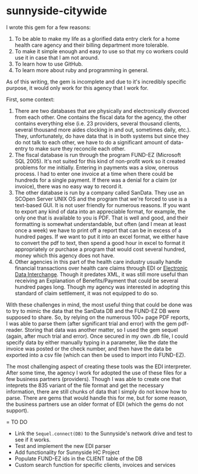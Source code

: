 sunnyside-citywide
==================

I wrote this gem for a few reasons:

1. To be able to make my life as a glorified data entry clerk for a home health care agency and their billing department more tolerable.
2. To make it simple enough and easy to use so that my co workers could use it in case that I am not around.
3. To learn how to use GitHub.
4. To learn more about ruby and programming in general.

As of this writing, the gem is incomplete and due to it's incredibly specific purpose, it would only work for this agency that I work for.

First, some context:

1. There are two databases that are physically and electronically divorced from each other. One contains the fiscal data for the agency, the other contains everything else (i.e. 23 providers, several thousand clients, several thousand more aides clocking in and out, sometimes daily, etc.). They, unfortunately, do have data that is in both systems but since they do not talk to each other, we have to do a significant amount of data-entry to make sure they reconcile each other.
2. The fiscal database is run through the program FUND-EZ (Microsoft SQL 2005). It's not suited for this kind of non-profit work so it created problems for me initially. Entering in payments was a slow, onerous process. I had to enter one invoice at a time when there could be hundreds for a single payment. If there was a denial for a claim (or invoice), there was no easy way to record it.
3. The other database is run by a company called SanData. They use an SCOpen Server UNIX OS and the program that we're forced to use is a text-based GUI. It is not user friendly for numerous reasons. If you want to export any kind of data into an appreciable format, for example, the only one that is available to you is PDF. That is well and good, and their formatting is somewhat understandable, but often (and I mean at least once a week) we have to print off a report that can be in excess of a hundred pages. If we want to put it into an excel format, we either have to convert the pdf to text, then spend a good hour in excel to format it appropriately or purchase a program that would cost several hundred, money which this agency does not have.
4. Other agencies in this part of the health care industry usually handle financial transactions over health care claims through EDI or <a href="http://en.wikipedia.org/wiki/Electronic_data_interchange">Electronic Data Interchange</a>. Though it predates XML, it was still more useful than receiving an Explanation of Benefits/Payment that could be several hundred pages long. Though my agency was interested in adopting this standard of claim settlement, it was not equipped to do so.

With these challenges in mind, the most useful thing that could be done was to try to mimic the data that the SanData DB and the FUND-EZ DB were supposed to share. So, by relying on the numerous 100+ page PDF reports, I was able to parse them (after significant trial and error) with the gem pdf-reader. Storing that data was another matter, so I used the gem sequel (again, after much trial and error). Once secured in my own .db file, I could specify data by either manually typing in a parameter, like the date the invoice was posted or the check number, and then have the data be exported into a csv file (which can then be used to import into FUND-EZ).

The most challenging aspect of creating these tools was the EDI interpreter. After some time, the agency I work for adopted the use of these files for a few business partners (providers). Though I was able to create one that inteprets the 835 variant of the file format and get the necessary information, there are still chunks of data that I simply do not know how to parse. There are gems that would handle this for me, but for some reason, the business partners use an older format of EDI (which the gems do not support).

= TO DO

* Link the <code>Sequel.connect(DB)</code> to the Sunnyside's network drive and test to see if it works.
* Test and implement the new EDI parser
* Add functionality for Sunnyside HC Project
* Populate FUND-EZ ids in the CLIENT table of the DB
* Custom search function for specific clients, invoices and services
